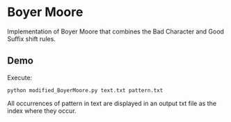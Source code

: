# Boyer Moore

Implementation of Boyer Moore that combines the Bad Character and Good Suffix shift rules.

## Demo

Execute:

```
python modified_BoyerMoore.py text.txt pattern.txt
```

All occurrences of pattern in text are displayed in an output txt file as the index where they occur.